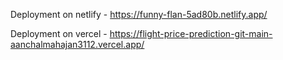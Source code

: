 Deployment on netlify - https://funny-flan-5ad80b.netlify.app/


Deployment on vercel - https://flight-price-prediction-git-main-aanchalmahajan3112.vercel.app/
